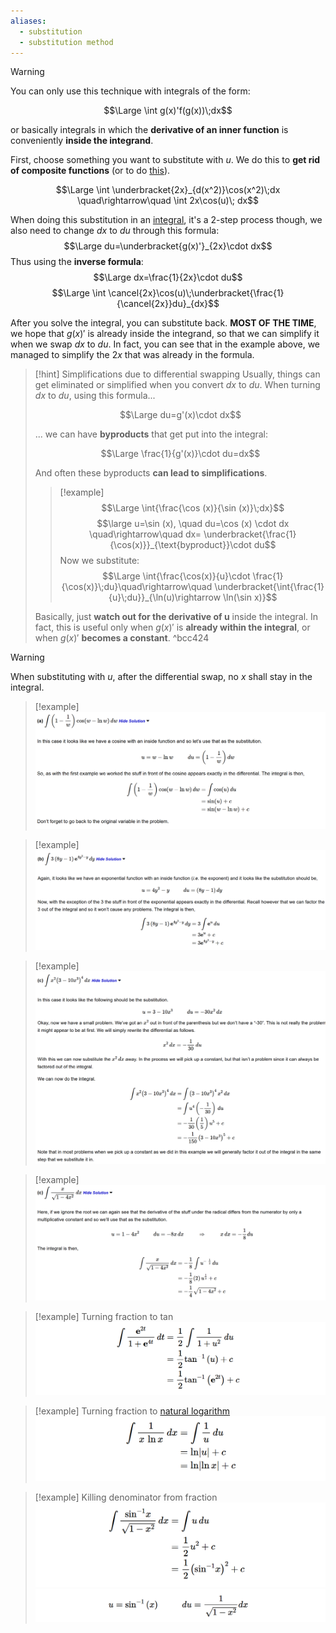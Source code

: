 ```yaml
---
aliases:
  - substitution
  - substitution method
---
```

> [!warning]
> You can only use this technique with integrals of the form:
> 
> $$\Large \int g(x)'f(g(x))\;dx$$
> 
> or basically integrals in which the **derivative of an inner function** is conveniently **inside the integrand**.


First, choose something you want to substitute with $u$. We do this to **get rid of composite functions** (or to do [this](#^bcc424)).

$$\Large \int \underbracket{2x}_{d(x^2)}\cos(x^2)\;dx \quad\rightarrow\quad \int 2x\cos(u)\; dx$$

When doing this substitution in an [integral](4.%20Indefinite%20Integrals.md), it's a 2-step process though, we also need to change $dx$ to $du$ through this formula:
$$\Large du=\underbracket{g(x)'}_{2x}\cdot dx$$
Thus using the **inverse formula**:
$$\Large dx=\frac{1}{2x}\cdot du$$
$$\Large \int \cancel{2x}\cos(u)\;\underbracket{\frac{1}{\cancel{2x}}du}_{dx}$$

After you solve the integral, you can substitute back.
**MOST OF THE TIME**, we hope that $g(x)'$ is already inside the integrand, so that we can simplify it when we swap $dx$ to $du$.
In fact, you can see that in the example above, we managed to simplify the $2x$ that was already in the formula.

> [!hint] Simplifications due to differential swapping
> Usually, things can get eliminated or simplified when you convert $dx$ to $du$.
> When turning $dx$ to $du$, using this formula...
> 
> $$\Large du=g'(x)\cdot dx$$
> 
> ... we can have **byproducts** that get put into the integral:
> 
> $$\Large \frac{1}{g'(x)}\cdot du=dx$$
> 
>And often these byproducts **can lead to simplifications**.
>
>> [!example]
> $$\Large \int{\frac{\cos (x)}{\sin (x)}\;dx}$$
> >$$\large u=\sin (x), \quad du=\cos (x) \cdot dx \quad\rightarrow\quad dx= \underbracket{\frac{1}{\cos(x)}}_{\text{byproduct}}\cdot du$$
> >Now we substitute:
> >$$\Large \int{\frac{\cos(x)}{u}\cdot \frac{1}{\cos(x)}\;du}\quad\rightarrow\quad \underbracket{\int{\frac{1}{u}\;du}}_{\ln(u)\rightarrow \ln(\sin x)}$$
>
> Basically, just **watch out for the derivative of u** inside the integral. 
> In fact, this is useful only when $g(x)'$ is **already within the integral**, or when $g(x)'$ **becomes a constant**. 
^bcc424

> [!warning]
> When substituting with $u$, after the differential swap, no $x$ shall stay in the integral.

> [!example]
> ![](../z_images/Pasted%20image%2020250422152215.png)

> [!example]
> ![](../z_images/Pasted%20image%2020250422152239.png)

> [!example]
> ![](../z_images/Pasted%20image%2020250422152300.png)

> [!example]
> ![](../z_images/Pasted%20image%2020250422152138.png)

> [!example] Turning fraction to $\tan$
> ![](../z_images/Pasted%20image%2020250427122456.png)

> [!example] Turning fraction to [natural logarithm](../Calculus/5.%20Logarithms.md)
> ![](../z_images/Pasted%20image%2020250427122610.png)

> [!example] Killing denominator from fraction
> ![](../z_images/Pasted%20image%2020250427122843.png)![](../z_images/Pasted%20image%2020250427122900.png)
